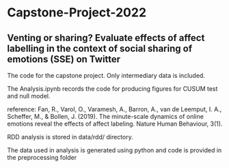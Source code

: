 # Capstone-Project-2022
## Venting or sharing? Evaluate effects of affect labelling in the context of social sharing of emotions (SSE) on Twitter
The code for the capstone project. Only intermediary data is included.

The Analysis.ipynb records the code for producing figures for CUSUM test and null model. 

reference: Fan, R., Varol, O., Varamesh, A., Barron, A., van de Leemput, I. A., Scheffer, M., & Bollen, J. (2019). The minute-scale dynamics of online emotions reveal the effects of affect labeling. Nature Human Behaviour, 3(1).

RDD analysis is stored in data/rdd/ directory.

The data used in analysis is generated using python and code is provided in the preprocessing folder
